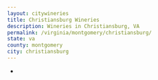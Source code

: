```yaml
---
layout: citywineries
title: Christiansburg Wineries
description: Wineries in Christiansburg, VA
permalink: /virginia/montgomery/christiansburg/
state: va
county: montgomery
city: christiansburg
---
```

-
